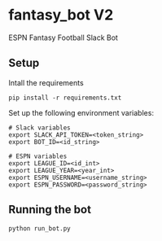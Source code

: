 fantasy_bot V2
===========
ESPN Fantasy Football Slack Bot

Setup
---------------
Intall the requirements
```
pip install -r requirements.txt
```

Set up the following environment variables:
```
# Slack variables
export SLACK_API_TOKEN=<token_string>
export BOT_ID=<id_string>

# ESPN variables
export LEAGUE_ID=<id_int>
export LEAGUE_YEAR=<year_int>
export ESPN_USERNAME=<username_string>
export ESPN_PASSWORD=<password_string>
```

Running the bot
---------------
```
python run_bot.py
```
